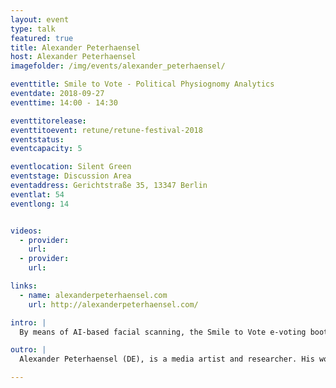 ```yaml
---
layout: event
type: talk
featured: true
title: Alexander Peterhaensel
host: Alexander Peterhaensel
imagefolder: /img/events/alexander_peterhaensel/

eventtitle: Smile to Vote - Political Physiognomy Analytics
eventdate: 2018-09-27
eventtime: 14:00 - 14:30

eventtitorelease:
eventtitoevent: retune/retune-festival-2018
eventstatus:
eventcapacity: 5

eventlocation: Silent Green
eventstage: Discussion Area
eventaddress: Gerichtstraße 35, 13347 Berlin
eventlat: 54
eventlong: 14


videos:
  - provider:
    url:
  - provider:
    url:

links:
  - name: alexanderpeterhaensel.com
    url: http://alexanderpeterhaensel.com/

intro: |
  By means of AI-based facial scanning, the Smile to Vote e-voting booth gages the political conviction of any given person and emulates the process of digitally casting a vote at a federal election by simply looking into a camera. The talk »Smile to Vote - Political Physiognomy Analytics« describes the research findings and technologies which the art work is based upon; also the talk aims at starting a discussion on the implications for political processes as well as for our understanding of self-determination and freedom of will, once privacy is phased out for good and predictability of our very behavior through IT systems becomes ubiquitous. 

outro: |
  Alexander Peterhaensel (DE), is a media artist and researcher. His works often discuss the implications of digitization with a focus on Virtual- and Augmented Reality as well as Artificial Intelligence. He is Assistant Professor at the Institute for Time Based Media at the University of the Arts Berlin and a member of the Research Group for Convergence between Art, Science and Technology at the UNESP, São Paulo.

---
```

